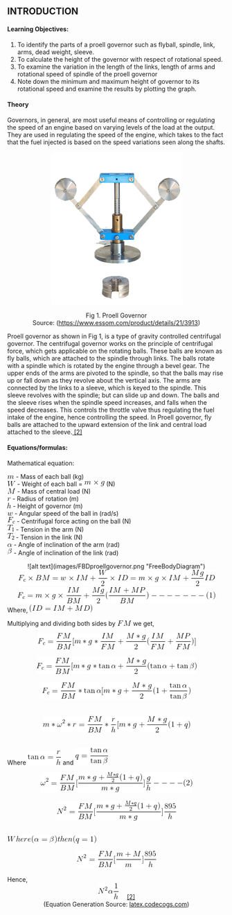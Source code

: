 ## INTRODUCTION<br>

#### Learning Objectives:

1. To identify the parts of a proell governor such as flyball, spindle, link, arms, dead weight, sleeve.
2. To calculate the height of the governor with respect of rotational speed.
3. To examine the variation in the length of the links, length of arms and rotational speed of spindle of the proell governor
4. Note down the minimum and maximum height of governor to its rotational speed and examine the results by plotting the graph.

#### Theory

Governors, in general, are most useful means of controlling or regulating the speed of an engine based on varying levels of the load at the output. They are used in regulating the speed of the engine, which takes to the fact that the fuel injected is based on the speed variations seen along the shafts.

<center>

![Porter Governor](images/proellimage.png "Parts")

</center>
<center>Fig 1. Proell Governor</center>
<center>Source: (<a href="https://www.essom.com/product/details/21/3913">https://www.essom.com/product/details/21/3913</a>)</center>

Proell governor as shown in Fig 1, is a type of gravity controlled centrifugal governor. The centrifugal governor works on the principle of centrifugal force, which gets applicable on the rotating balls. These balls are known as fly balls, which are attached to the spindle through links. The balls rotate with a spindle which is rotated by the engine through a bevel gear. The upper ends of the arms are pivoted to the spindle, so that the balls may rise up or fall down as they revolve about the vertical axis. The arms are connected by the links to a sleeve, which is keyed to the spindle. This sleeve revolves with the spindle; but can slide up and down. The balls and the sleeve rises when the spindle speed increases, and falls when the speed decreases. This controls the throttle valve thus regulating the fuel intake of the engine, hence controlling the speed. In Proell governor, fly balls are attached to the upward extension of the link and central load attached to the sleeve.<a href="references.html"> [2]</a>

#### Equations/formulas:

Mathematical equation:

<img src="./images/equations/m.png" title="m" /> - Mass of each ball (kg) <br>
<img src="./images/equations/W.png" title="W" /> - Weight of each ball = <img src="./images/equations/mg.png" title="m \times g" /> (N) <br>
<img src="./images/equations/bigM.png" title="M" /> - Mass of central load (N) <br>
<img src="./images/equations/r.png" title="r" /> - Radius of rotation (m) <br>
<img src="./images/equations/h.png" title="h" /> - Height of governor (m)<br>
<img src="./images/equations/omega.png" title="w" /> - Angular speed of the ball in (rad/s) <br>
<img src="./images/equations/fc.png" title="F_c" /> - Centrifugal force acting on the ball (N) <br>
<img src="./images/equations/t1.png" title="T_1" /> - Tension in the arm (N) <br>
<img src="./images/equations/t2.png" title="T_2" /> - Tension in the link (N) <br>
<img src="./images/equations/alpha.png" title="\alpha" /> - Angle of inclination of the arm (rad)<br>
<img src="./images/equations/beta.png" title="\beta" /> - Angle of inclination of the link (rad) <br>

<center>![alt text](images/FBDproellgovernor.png "FreeBodyDiagram")</center>

<center><img src="./images/equations/fc1.png" title="F_c \times BM = w \times IM +\frac{W}{2} \times ID = m \times g \times IM + \frac{Mg}{2}ID" /></center>
<center><img src="./images/equations/fc2.png" title="F_c = m \times g \times \frac{IM}{BM}+ \frac{Mg}{2}(\frac{IM+MP}{BM})-------(1)" /></center>
Where, <img src="./images/equations/id.png" title="\(ID = IM+MD\)" />

Multiplying and dividing both sides by <img src="./images/equations/fm.png" title="FM" /> we get,

<center><img src="./images/equations/fc3.png" title="F_c = \frac{FM}{BM}[m*g*\frac{IM}{FM}+\frac{M*g}{2}(\frac{IM}{FM}+\frac{MP}{FM})" /></center><br>

<center><img src="./images/equations/fc4.png" title="F_c = \frac{FM}{BM}[m*g*\tan\alpha+\frac{M*g}{2}(\tan\alpha+\tan\beta)" /></center><br>

<center><img src="./images/equations/fc5.png" title="F_c = \frac{FM}{BM} * \tan\alpha[m*g+\frac{M*g}{2}(1+\frac{\tan\alpha}{\tan\beta})" /></center><br>
<center></center><br>

<center><img src="./images/equations/fc6.png" title="m*\omega^2*r = \frac{FM}{BM} * \frac{r}{h}[m*g+\frac{M*g}{2}(1+q)" /></center><br>

Where <img src="./images/equations/tanalpha.png" title="\tan\alpha = \frac{r}{h}" /> and
<img src="./images/equations/q.png" title="q = \frac{\tan\alpha}{\tan\beta}" />

<center><img src="./images/equations/omega2.png" title="\omega^2 = \frac{FM}{BM}[\frac{m*g+\frac{M*g}{2}(1+q)}{m*g}]\frac{g}{h}-----(2)" /></center><br>

<center><img src="./images/equations/n2.png" title="N^2 = \frac{FM}{BM}[\frac{m*g+\frac{M*g}{2}(1+q)}{m*g}]\frac{895}{h}" /></center><br>

<img src="./images/equations/abq.png" title="Where \(\alpha =\beta\) then \(q = 1\)" /><br>

<center><img src="./images/equations/n3.png" title="N^2 = \frac{FM}{BM}[\frac{m+M}{m}]\frac{895}{h}" /></center><br>
Hence,<br>
<center><img src="./images/equations/nfinal.png" title="N^2 \alpha\frac{1}{h}" />&nbsp&nbsp;&nbsp;&nbsp;&nbsp;<a href="references.html">[2]</a></center>
<center>(Equation Generation Source: <a href="http://latex.codecogs.com/">latex.codecogs.com</a>)</center>
